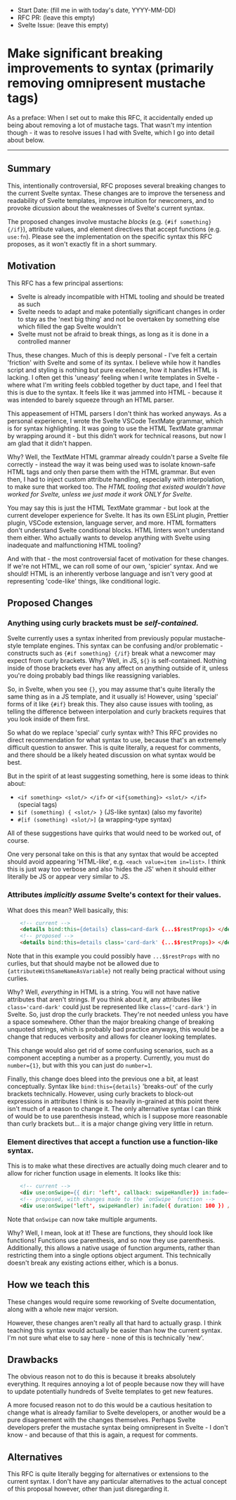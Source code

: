 - Start Date: (fill me in with today's date, YYYY-MM-DD)
- RFC PR: (leave this empty)
- Svelte Issue: (leave this empty)

# Make significant breaking improvements to syntax (primarily removing omnipresent mustache tags)

As a preface: When I set out to make this RFC, it accidentally ended up being about removing a lot of mustache tags. That wasn't my intention though - it was to resolve issues I had with Svelte, which I go into detail about below.

***

## Summary

This, intentionally controversial, RFC proposes several breaking changes to the current Svelte syntax. These changes are to improve the terseness and readability of Svelte templates, improve intuition for newcomers, and to provoke dicussion about the weaknesses of Svelte's current syntax.

The proposed changes involve mustache _blocks_ (e.g. `{#if something} {/if}`), attribute values, and element directives that accept functions (e.g. `use:fn`). Please see the implementation on the specific syntax this RFC proposes, as it won't exactly fit in a short summary.

## Motivation

This RFC has a few principal assertions:
- Svelte is already incompatible with HTML tooling and should be treated as such
- Svelte needs to adapt and make potentially significant changes in order to stay as the 'next big thing' and not be overtaken by something else which filled the gap Svelte wouldn't
- Svelte must not be afraid to break things, as long as it is done in a controlled manner

Thus, these changes. Much of this is deeply personal - I've felt a certain 'friction' with Svelte and some of its syntax. I believe while how it handles script and styling is nothing but pure excellence, how it handles HTML is lacking. I often get this 'uneasy' feeling when I write templates in Svelte - where what I'm writing feels cobbled together by duct tape, and I feel that this is due to the syntax. It feels like it was jammed into HTML - because it was intended to barely squeeze through an HTML parser.

This appeasement of HTML parsers I don't think has worked anyways. As a personal experience, I wrote the Svelte VSCode TextMate grammar, which is for syntax highlighting. It was going to use the HTML TextMate grammar by wrapping around it - but this didn't work for technical reasons, but now I am glad that it didn't happen.

Why? Well, the TextMate HTML grammar already couldn't parse a Svelte file correctly - instead the way it was being used was to isolate known-safe HTML tags and only then parse them with the HTML grammar. But even then, I had to inject custom attribute handling, especially with interpolation, to make sure that worked too. The _HTML tooling that existed wouldn't have worked for Svelte, unless we just made it work ONLY for Svelte_.

You may say this is just the HTML TextMate grammar - but look at the current developer experience for Svelte. It has its own ESLint plugin, Prettier plugin, VSCode extension, language server, and more. HTML formatters don't understand Svelte conditional blocks. HTML linters won't understand them either. Who actually wants to develop anything with Svelte using inadequate and malfunctioning HTML tooling?

And with that - the most controversial facet of motivation for these changes. If we're not HTML, we can roll some of our own, 'spicier' syntax. And we should! HTML is an inherently verbose language and isn't very good at representing 'code-like' things, like conditional logic.

## Proposed Changes

### Anything using curly brackets must be _self-contained._
Svelte currently uses a syntax inherited from previously popular mustache-style template engines. This syntax can be confusing and/or problematic - constructs such as `{#if something} {/if}` break what a newcomer may expect from curly brackets. Why? Well, in JS, `${}` is self-contained. Nothing inside of those brackets ever has any affect on anything outside of it, unless you're doing probably bad things like reassigning variables.

So, in Svelte, when you see `{}`, you may assume that's quite literally the same thing as in a JS template, and it usually is! However, using 'special' forms of it like `{#if}` break this. They also cause issues with tooling, as telling the difference between interpolation and curly brackets requires that you look inside of them first.

So what do we replace 'special' curly syntax with? This RFC provides no direct recommendation for what syntax to use, because that's an extremely difficult question to answer. This is quite literally, a request for comments, and there should be a likely heated discussion on what syntax would be best.

But in the spirit of at least suggesting something, here is some ideas to think about:
- `<if something> <slot/> </if>` or `<if{something}> <slot/> </if>` (special tags)
- `$if (something) { <slot/> }` (JS-like syntax) (also my favorite)
- `#[if (something) <slot/>]` (a wrapping-type syntax)

All of these suggestions have quirks that would need to be worked out, of course.

One very personal take on this is that any syntax that would be accepted should avoid appearing 'HTML-like', e.g. `<each value=item in=list>`. I think this is just way too verbose and also 'hides the JS' when it should either literally be JS or appear very similar to JS.
	
### Attributes _implicitly assume_ Svelte's context for their values.

What does this mean? Well basically, this:
```html
	<!-- current -->
	<details bind:this={details} class=card-dark {...$$restProps}> </details>
	<!-- proposed -->
	<details bind:this=details class='card-dark' {...$$restProps}> </details>
```
Note that in this example you could possibly have `...$$restProps` with no curlies, but that should maybe not be allowed due to `{attributeWithSameNameAsVariable}` not really being practical without using curlies.

Why? Well, _everything_ in HTML is a string. You will not have native attributes that aren't strings. If you think about it, any attributes like `class='card-dark'` could just be represented like `class={'card-dark'}` in Svelte. So, just drop the curly brackets. They're not needed unless you have a space somewhere. Other than the major breaking change of breaking unquoted strings, which is probably bad practice anyways, this would be a change that reduces verbosity and allows for cleaner looking templates.

This change would also get rid of some confusing scenarios, such as a component accepting a number as a property. Currently, you must do `number={1}`, but with this you can just do `number=1`.

Finally, this change does bleed into the previous one a bit, at least conceptually. Syntax like `bind:this={details}` 'breaks-out' of the curly brackets technically. However, using curly brackets to block-out expressions in attributes I think is so heavily in-grained at this point there isn't much of a reason to change it. The only alternative syntax I can think of would be to use parenthesis instead, which is I suppose more reasonable than curly brackets but... it is a major change giving very little in return.
	
### Element directives that accept a function use a function-like syntax.
This is to make what these directives are actually doing much clearer and to allow for richer function usage in elements. It looks like this:
```html
	<!-- current -->
	<div use:onSwipe={{ dir: 'left', callback: swipeHandler}} in:fade={{ duration: 100 }} />
	<!-- proposed, with changes made to the `onSwipe` function -->
	<div use:onSwipe('left', swipeHandler) in:fade({ duration: 100 }) />
```
Note that `onSwipe` can now take multiple arguments.

Why? Well, I mean, look at it! These are functions, they should look like functions! Functions use parenthesis, and so now they use parenthesis. Additionally, this allows a native usage of function arguments, rather than restricting them into a single options object argument. This technically doesn't break any existing actions either, which is a bonus.

## How we teach this

These changes would require some reworking of Svelte documentation, along with a whole new major version.

However, these changes aren't really all that hard to actually grasp. I think teaching this syntax would actually be easier than how the current syntax. I'm not sure what else to say here - none of this is technically 'new'.

## Drawbacks

The obvious reason not to do this is because it breaks absolutely everything. It requires annoying a lot of people because now they will have to update potentially hundreds of Svelte templates to get new features.

A more focused reason not to do this would be a cautious hesitation to change what is already familiar to Svelte developers, or another would be a pure disagreement with the changes themselves. Perhaps Svelte developers prefer the mustache syntax being omnipresent in Svelte - I don't know - and because of that this is again, a request for comments.

## Alternatives

This RFC is quite literally begging for alternatives or extensions to the current syntax. I don't have any particular alternatives to the actual concept of this proposal however, other than just disregarding it.
